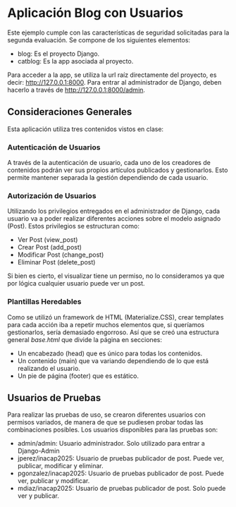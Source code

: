 # Aplicación Blog con Usuarios
Este ejemplo cumple con las características de seguridad solicitadas para la segunda evaluación. Se compone de los siguientes elementos: 

- blog: Es el proyecto Django.
- catblog: Es la app asociada al proyecto.

Para acceder a la app, se utiliza la url raíz directamente del proyecto, es decir: http://127.0.0.1:8000. Para entrar al administrador de Django, deben hacerlo a través de http://127.0.0.1:8000/admin.

## Consideraciones Generales
Esta aplicación utiliza tres contenidos vistos en clase: 

### Autenticación de Usuarios
A través de la autenticación de usuario, cada uno de los creadores de contenidos podrán ver sus propios artículos publicados y gestionarlos. Esto permite mantener separada la gestión dependiendo de cada usuario.

### Autorización de Usuarios
Utilizando los privilegios entregados en el administrador de Django, cada usuario va a poder realizar diferentes acciones sobre el modelo asignado (Post). Estos privilegios se estructuran como: 

- Ver Post (view_post)
- Crear Post (add_post)
- Modificar Post (change_post)
- Eliminar Post (delete_post)

Si bien es cierto, el visualizar tiene un permiso, no lo consideramos ya que por lógica cualquier usuario puede ver un post.

### Plantillas Heredables
Como se utilizó un framework de HTML (Materialize.CSS), crear templates para cada acción iba a repetir muchos elementos que, si queríamos gestionarlos, sería demasiado engorroso. Así que se creó una estructura general *base.html* que divide la página en secciones: 

- Un encabezado (head) que es único para todas los contenidos.
- Un contenido (main) que va variando dependiendo de lo que está realizando el usuario.
- Un pie de página (footer) que es estático.

## Usuarios de Pruebas
Para realizar las pruebas de uso, se crearon diferentes usuarios con permisos variados, de manera de que se pudiesen probar todas las combinaciones posibles. Los usuarios disponibles para las pruebas son:

- admin/admin: Usuario administrador. Solo utilizado para entrar a Django-Admin
- jperez/inacap2025: Usuario de pruebas publicador de post. Puede ver, publicar, modificar y eliminar.
- pgonzalez/inacap2025: Usuario de pruebas publicador de post. Puede ver, publicar y modificar.
- mdiaz/inacap2025: Usuario de pruebas publicador de post. Solo puede ver y publicar.